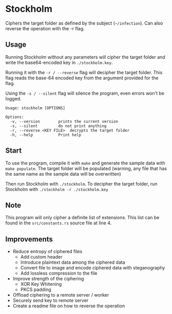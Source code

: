 # Stockholm

Ciphers the target folder as defined by the subject (`~/infection`).
Can also reverse the operation with the -r flag.

## Usage

Running Stockholm without any parameters will cipher the target folder and write
the base64-encoded key in `./stockholm.key`.

Running it with the `-r / --reverse` flag will decipher the target folder. This flag reads
the base-64 encoded key from the argument provided for the flag.

Using the `-s / --silent` flag will silence the program, even errors won't be logged.

```
Usage: stockholm [OPTIONS]

Options:
  -v, --version        prints the current version
  -s, --silent         do not print anything
  -r, --reverse <KEY FILE>  decrypts the target folder
  -h, --help           Print help

```

## Start
To use the program, compile it with `make` and generate the sample data with `make populate`.
The target folder will be populated (warning, any file that has the same name as the sample data will be overwritten)

Then run Stockholm with `./stockholm`. To decipher the target folder, run Stockholm with `./stockholm -r ./stockholm.key`

## Note
This program will only cipher a definite list of extensions. This list can be found
in the `src/constants.rs` source file at line 4.

## Improvements
- Reduce entropy of ciphered files
  - Add custom header
  - Introduce plaintext data among the ciphered data
  - Convert file to image and encode ciphered data with steganography
  - Add lossless compression to the file
- Improve strength of the ciphering
  - XOR Key Whitening
  - PKCS padding
- Offload ciphering to a remote server / worker
- Securely send key to remote server
- Create a readme file on how to reverse the operation
